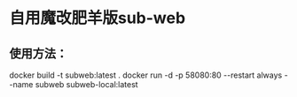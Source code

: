 # 自用魔改肥羊版sub-web
## 使用方法：
docker build -t subweb:latest .
docker run -d -p 58080:80 --restart always --name subweb subweb-local:latest
